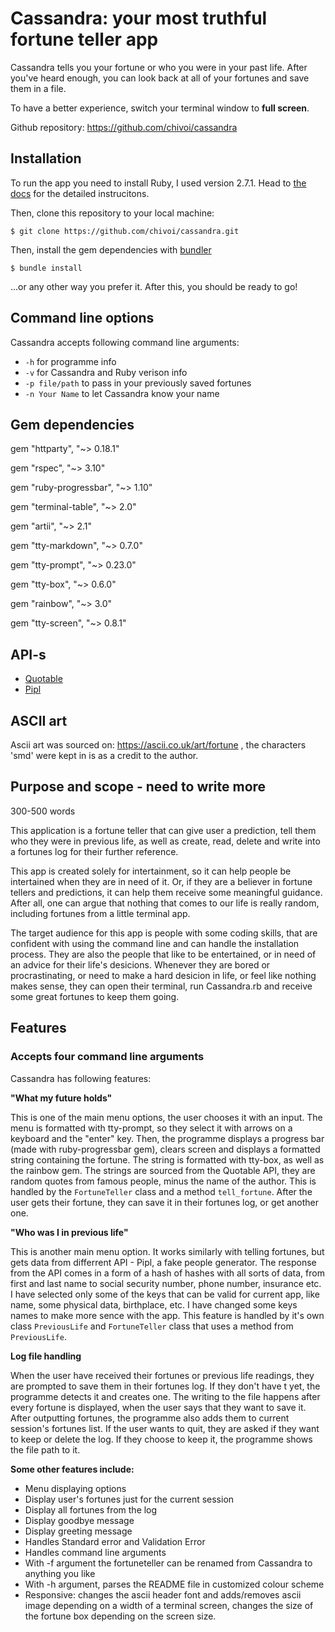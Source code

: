# Cassandra: your most truthful fortune teller app

Cassandra tells you your fortune or who you were in your past life. After you've heard enough, you can look back at all of your fortunes and save them in a file.

To have a better experience, switch your terminal window to **full screen**.

Github repository: <https://github.com/chivoi/cassandra>

## Installation

To run the app you need to install Ruby, I used version 2.7.1. Head to [the docs](https://www.ruby-lang.org/en/documentation/installation/) for the detailed instrucitons.

Then, clone this repository to your local machine:
```
$ git clone https://github.com/chivoi/cassandra.git
```
Then, install the gem dependencies with [bundler](https://bundler.io/)
```
$ bundle install
```
...or any other way you prefer it. After this, you should be ready to go!

## Command line options

Cassandra accepts following command line arguments: 

- `-h` for programme info
- `-v` for Cassandra and Ruby verison info
- `-p file/path` to pass in your previously saved fortunes
- `-n Your Name` to let Cassandra know your name

## Gem dependencies

gem "httparty", "~> 0.18.1"

gem "rspec", "~> 3.10"

gem "ruby-progressbar", "~> 1.10"

gem "terminal-table", "~> 2.0"

gem "artii", "~> 2.1"

gem "tty-markdown", "~> 0.7.0"

gem "tty-prompt", "~> 0.23.0"

gem "tty-box", "~> 0.6.0"

gem "rainbow", "~> 3.0"

gem "tty-screen", "~> 0.8.1"

## API-s

- [Quotable](https://github.com/lukePeavey/quotable#get-random-quote)
- [Pipl](https://pipl.ir/)

## ASCII art

Ascii art  was sourced on: https://ascii.co.uk/art/fortune , the characters 'smd' were kept in is as a credit to the author.

## Purpose and scope - need to write more
300-500 words

This application is a fortune teller that can give user a prediction, tell them who they were in previous life, as well as create, read, delete and write into a fortunes log for their further reference.

This app is created solely for intertainment, so it can help people be intertained when they are in need of it. Or, if they are a believer in fortune tellers and predictions, it can help them receive some meaningful guidance. After all, one can argue that nothing that comes to our life is really random, including fortunes from a little terminal app.

The target audience for this app is people with some coding skills, that are confident with using the command line and can handle the installation process. They are also the people that like to be entertained, or in need of an advice for their life's desicions. Whenever they are bored or procrastinating, or need to make a hard desicion in life, or feel like nothing makes sense, they can open their terminal, run Cassandra.rb and receive some great fortunes to keep them going.

## Features

### Accepts four command line arguments

Cassandra has following features:

**"What my future holds"**

This is one of the main menu options, the user chooses it with an input. The menu is formatted with tty-prompt, so they select it with arrows on a keyboard and the "enter" key. Then, the programme displays a progress bar (made with ruby-progressbar gem), clears screen and displays a formatted string containing the fortune. The string is formatted with tty-box, as well as the rainbow gem. The strings are sourced from the Quotable API, they are random quotes from famous people, minus the name of the author. This is handled by the `FortuneTeller` class and a method `tell_fortune`. After the user gets their fortune, they can save it in their fortunes log, or get another one.

**"Who was I in previous life"**

This is another main menu option. It works similarly with telling fortunes, but gets data from differrent API - Pipl, a fake people generator. The response from the API comes in a form of a hash of hashes with all sorts of data, from first and last name to social security number, phone number, insurance etc. I have selected only some of the keys that can be valid for current app, like name, some physical data, birthplace, etc. I have changed some keys names to make more sence with the app. This feature is handled by it's own class `PreviousLife` and `FortuneTeller` class that uses a method from `PreviousLife`.


**Log file handling**

When the user have received their fortunes or previous life readings, they are prompted to save them in their fortunes log. If they don't have t yet, the programme detects it and creates one. The writing to the file happens after every fortune is displayed, when the user says that they want to save it. After outputting fortunes, the programme also adds them to current session's fortunes list. If the user wants to quit, they are asked if they want to keep or delete the log. If they choose to keep it, the programme shows the file path to it.

**Some other features include:**

- Menu displaying options
- Display user's fortunes just for the current session
- Display all fortunes from the log
- Display goodbye message
- Display greeting message
- Handles Standard error and Validation Error
- Handles command line arguments
- With -f argument the fortuneteller can be renamed from Cassandra to anything you like
- With -h argument, parses the README file in customized colour scheme
- Responsive: changes the ascii header font and adds/removes ascii image depending on a width of a terminal screen, changes the size of the fortune box depending on the screen size.